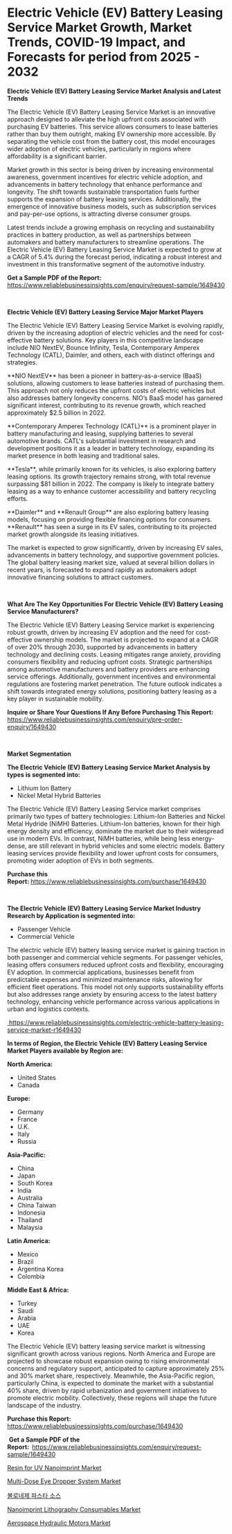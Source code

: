 <p><h1>Electric Vehicle (EV) Battery Leasing Service Market Growth, Market Trends, COVID-19 Impact, and Forecasts for period from 2025 - 2032</h1></p><p><strong>Electric Vehicle (EV) Battery Leasing Service Market Analysis and Latest Trends</strong></p>
<p><p>The Electric Vehicle (EV) Battery Leasing Service Market is an innovative approach designed to alleviate the high upfront costs associated with purchasing EV batteries. This service allows consumers to lease batteries rather than buy them outright, making EV ownership more accessible. By separating the vehicle cost from the battery cost, this model encourages wider adoption of electric vehicles, particularly in regions where affordability is a significant barrier.</p><p>Market growth in this sector is being driven by increasing environmental awareness, government incentives for electric vehicle adoption, and advancements in battery technology that enhance performance and longevity. The shift towards sustainable transportation fuels further supports the expansion of battery leasing services. Additionally, the emergence of innovative business models, such as subscription services and pay-per-use options, is attracting diverse consumer groups.</p><p>Latest trends include a growing emphasis on recycling and sustainability practices in battery production, as well as partnerships between automakers and battery manufacturers to streamline operations. The Electric Vehicle (EV) Battery Leasing Service Market is expected to grow at a CAGR of 5.4% during the forecast period, indicating a robust interest and investment in this transformative segment of the automotive industry.</p></p>
<p><strong>Get a Sample PDF of the Report:&nbsp;</strong> <a href="https://www.reliablebusinessinsights.com/enquiry/request-sample/1649430?utm_campaign=97&utm_medium=2&utm_source=Github&utm_content=ia&utm_term=26032025&utm_id=electric-vehicle-ev-battery-leasing-service">https://www.reliablebusinessinsights.com/enquiry/request-sample/1649430</a></p>
<p>&nbsp;</p>
<p><strong>Electric Vehicle (EV) Battery Leasing Service Major Market Players</strong></p>
<p><p>The Electric Vehicle (EV) Battery Leasing Service Market is evolving rapidly, driven by the increasing adoption of electric vehicles and the need for cost-effective battery solutions. Key players in this competitive landscape include NIO NextEV, Bounce Infinity, Tesla, Contemporary Amperex Technology (CATL), Daimler, and others, each with distinct offerings and strategies.</p><p>**NIO NextEV** has been a pioneer in battery-as-a-service (BaaS) solutions, allowing customers to lease batteries instead of purchasing them. This approach not only reduces the upfront costs of electric vehicles but also addresses battery longevity concerns. NIO’s BaaS model has garnered significant interest, contributing to its revenue growth, which reached approximately $2.5 billion in 2022.</p><p>**Contemporary Amperex Technology (CATL)** is a prominent player in battery manufacturing and leasing, supplying batteries to several automotive brands. CATL's substantial investment in research and development positions it as a leader in battery technology, expanding its market presence in both leasing and traditional sales.</p><p>**Tesla**, while primarily known for its vehicles, is also exploring battery leasing options. Its growth trajectory remains strong, with total revenue surpassing $81 billion in 2022. The company is likely to integrate battery leasing as a way to enhance customer accessibility and battery recycling efforts.</p><p>**Daimler** and **Renault Group** are also exploring battery leasing models, focusing on providing flexible financing options for consumers. **Renault** has seen a surge in its EV sales, contributing to its projected market growth alongside its leasing initiatives.</p><p>The market is expected to grow significantly, driven by increasing EV sales, advancements in battery technology, and supportive government policies. The global battery leasing market size, valued at several billion dollars in recent years, is forecasted to expand rapidly as automakers adopt innovative financing solutions to attract customers.</p></p>
<p>&nbsp;</p>
<p><strong>What Are The Key Opportunities For Electric Vehicle (EV) Battery Leasing Service Manufacturers?</strong></p>
<p><p>The Electric Vehicle (EV) Battery Leasing Service market is experiencing robust growth, driven by increasing EV adoption and the need for cost-effective ownership models. The market is projected to expand at a CAGR of over 20% through 2030, supported by advancements in battery technology and declining costs. Leasing mitigates range anxiety, providing consumers flexibility and reducing upfront costs. Strategic partnerships among automotive manufacturers and battery providers are enhancing service offerings. Additionally, government incentives and environmental regulations are fostering market penetration. The future outlook indicates a shift towards integrated energy solutions, positioning battery leasing as a key player in sustainable mobility.</p></p>
<p><strong>Inquire or Share Your Questions If Any Before Purchasing This Report:</strong> <a href="https://www.reliablebusinessinsights.com/enquiry/pre-order-enquiry/1649430?utm_campaign=97&utm_medium=2&utm_source=Github&utm_content=ia&utm_term=26032025&utm_id=electric-vehicle-ev-battery-leasing-service">https://www.reliablebusinessinsights.com/enquiry/pre-order-enquiry/1649430</a></p>
<p>&nbsp;</p>
<p><strong>Market Segmentation</strong></p>
<p><strong>The Electric Vehicle (EV) Battery Leasing Service Market Analysis by types is segmented into:</strong></p>
<p><ul><li>Lithium Ion Battery</li><li>Nickel Metal Hybrid Batteries</li></ul></p>
<p><p>The Electric Vehicle (EV) Battery Leasing Service market comprises primarily two types of battery technologies: Lithium-Ion Batteries and Nickel Metal Hydride (NiMH) Batteries. Lithium-Ion batteries, known for their high energy density and efficiency, dominate the market due to their widespread use in modern EVs. In contrast, NiMH batteries, while being less energy-dense, are still relevant in hybrid vehicles and some electric models. Battery leasing services provide flexibility and lower upfront costs for consumers, promoting wider adoption of EVs in both segments.</p></p>
<p><strong>Purchase this Report:&nbsp;</strong><a href="https://www.reliablebusinessinsights.com/purchase/1649430?utm_campaign=97&utm_medium=2&utm_source=Github&utm_content=ia&utm_term=26032025&utm_id=electric-vehicle-ev-battery-leasing-service">https://www.reliablebusinessinsights.com/purchase/1649430</a></p>
<p>&nbsp;</p>
<p><strong>The Electric Vehicle (EV) Battery Leasing Service Market Industry Research by Application is segmented into:</strong></p>
<p><ul><li>Passenger Vehicle</li><li>Commercial Vehicle</li></ul></p>
<p><p>The electric vehicle (EV) battery leasing service market is gaining traction in both passenger and commercial vehicle segments. For passenger vehicles, leasing offers consumers reduced upfront costs and flexibility, encouraging EV adoption. In commercial applications, businesses benefit from predictable expenses and minimized maintenance risks, allowing for efficient fleet operations. This model not only supports sustainability efforts but also addresses range anxiety by ensuring access to the latest battery technology, enhancing vehicle performance across various applications in urban and logistics contexts.</p></p>
<p><a href="https://www.reliablebusinessinsights.com/electric-vehicle-battery-leasing-service-market-r1649430?utm_campaign=97&utm_medium=2&utm_source=Github&utm_content=ia&utm_term=26032025&utm_id=electric-vehicle-ev-battery-leasing-service">&nbsp;https://www.reliablebusinessinsights.com/electric-vehicle-battery-leasing-service-market-r1649430</a></p>
<p><strong>In terms of Region, the Electric Vehicle (EV) Battery Leasing Service Market Players available by Region are:</strong></p>
<p>
    <p> <strong> North America: </strong>
        <ul>
            <li>United States</li>
            <li>Canada</li>
        </ul>
        </p> 
    <p> <strong> Europe: </strong>
        <ul>
            <li>Germany</li>
            <li>France</li>
            <li>U.K.</li>
            <li>Italy</li>
            <li>Russia</li>
        </ul>
        </p> 
    <p> <strong> Asia-Pacific: </strong>
        <ul>
            <li>China</li>
            <li>Japan</li>
            <li>South Korea</li>
            <li>India</li>
            <li>Australia</li>
            <li>China Taiwan</li>
            <li>Indonesia</li>
            <li>Thailand</li>
            <li>Malaysia</li>
        </ul>
        </p> 
    <p> <strong> Latin America: </strong>
        <ul>
            <li>Mexico</li>
            <li>Brazil</li>
            <li>Argentina Korea</li>
            <li>Colombia</li>
        </ul>
        </p> 
    <p> <strong> Middle East & Africa: </strong>
        <ul>
            <li>Turkey</li>
            <li>Saudi</li>
            <li>Arabia</li>
            <li>UAE</li>
            <li>Korea</li>
        </ul>
    </p>
    </p>
<p><p>The Electric Vehicle (EV) battery leasing service market is witnessing significant growth across various regions. North America and Europe are projected to showcase robust expansion owing to rising environmental concerns and regulatory support, anticipated to capture approximately 25% and 30% market share, respectively. Meanwhile, the Asia-Pacific region, particularly China, is expected to dominate the market with a substantial 40% share, driven by rapid urbanization and government initiatives to promote electric mobility. Collectively, these regions will shape the future landscape of the industry.</p></p>
<p><strong>Purchase this Report: </strong><a href="https://www.reliablebusinessinsights.com/purchase/1649430?utm_campaign=97&utm_medium=2&utm_source=Github&utm_content=ia&utm_term=26032025&utm_id=electric-vehicle-ev-battery-leasing-service">https://www.reliablebusinessinsights.com/purchase/1649430</a></p>
<p>&nbsp;<strong>Get a Sample PDF of the Report:&nbsp;&nbsp;</strong><a href="https://www.reliablebusinessinsights.com/enquiry/request-sample/1649430?utm_campaign=97&utm_medium=2&utm_source=Github&utm_content=ia&utm_term=26032025&utm_id=electric-vehicle-ev-battery-leasing-service">https://www.reliablebusinessinsights.com/enquiry/request-sample/1649430</a></p>
<p><strong></strong></p>
<p><p><a href="https://github.com/moorsdorak31/Market-Research-Report-List-1/blob/main/resin-for-uv-nanoimprint-market.md?utm_campaign=97&utm_medium=2&utm_source=Github&utm_content=ia&utm_term=26032025&utm_id=electric-vehicle-ev-battery-leasing-service">Resin for UV Nanoimprint Market</a></p><p><a href="https://github.com/bartzthateis/Market-Research-Report-List-1/blob/main/multi-dose-eye-dropper-system-market.md?utm_campaign=97&utm_medium=2&utm_source=Github&utm_content=ia&utm_term=26032025&utm_id=electric-vehicle-ev-battery-leasing-service">Multi-Dose Eye Dropper System Market</a></p><p><a href="https://github.com/sougarounis/Market-Research-Report-List-7/blob/main/349702749520.md?utm_campaign=97&utm_medium=2&utm_source=Github&utm_content=ia&utm_term=26032025&utm_id=electric-vehicle-ev-battery-leasing-service">볼로네제 파스타 소스</a></p><p><a href="https://github.com/danitkeavyx7/Market-Research-Report-List-1/blob/main/nanoimprint-lithography-consumables-market.md?utm_campaign=97&utm_medium=2&utm_source=Github&utm_content=ia&utm_term=26032025&utm_id=electric-vehicle-ev-battery-leasing-service">Nanoimprint Lithography Consumables Market</a></p><p><a href="https://github.com/taffouasaoka/Market-Research-Report-List-1/blob/main/aerospace-hydraulic-motors-market.md?utm_campaign=97&utm_medium=2&utm_source=Github&utm_content=ia&utm_term=26032025&utm_id=electric-vehicle-ev-battery-leasing-service">Aerospace Hydraulic Motors Market</a></p></p>